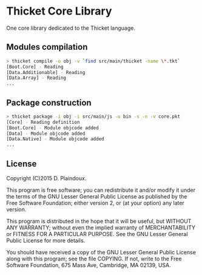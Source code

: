 # Thicket Core Library

One core library dedicated to the Thicket language.

## Modules compilation

```sh
> thicket compile -o obj -v `find src/main/thicket -name \*.tkt`
[Boot.Core] - Reading
[Data.Additionable] - Reading
[Data.Array] - Reading
...
```

## Package construction

```sh
> thicket package -i obj -i src/main/js -o bin -s -n -v core.pkt 
[Core] - Reading definition
[Boot.Core] - Module objcode added
[Data] - Module objcode added
[Data.Native] - Module objcode added
...
```

## License

Copyright (C)2015 D. Plaindoux.

This program is  free software; you can redistribute  it and/or modify
it  under the  terms  of  the GNU  Lesser  General  Public License  as
published by  the Free Software  Foundation; either version 2,  or (at
your option) any later version.

This program  is distributed in the  hope that it will  be useful, but
WITHOUT   ANY  WARRANTY;   without  even   the  implied   warranty  of
MERCHANTABILITY  or FITNESS  FOR  A PARTICULAR  PURPOSE.  See the  GNU
Lesser General Public License for more details.

You  should have  received a  copy of  the GNU  Lesser General  Public
License along with  this program; see the file COPYING.  If not, write
to the  Free Software Foundation,  675 Mass Ave, Cambridge,  MA 02139,
USA.

